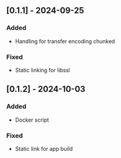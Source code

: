 ## [0.1.1] - 2024-09-25
### Added
- Handling for transfer encoding chunked

### Fixed
- Static linking for libssl

## [0.1.2] - 2024-10-03
### Added
- Docker script

### Fixed
- Static link for app build
